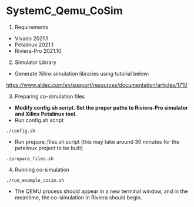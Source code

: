 # SystemC_Qemu_CoSim
1. Requirements
- Vivado 2021.1
- Petalinux 2021.1
- Riviera-Pro 2021.10

2. Simulator Library
- Generate Xilinx simulation libraries using tutorial below:
 
https://www.aldec.com/en/support/resources/documentation/articles/1710

3. Preparing co-simulation files
- **Modify config.sh script. Set the proper paths to Riviera-Pro simulator and Xilinx Petalinux tool.**
- Run config.sh script

`./config.sh`
- Run prepare_files.sh script (this may take around 30 minutes for the petalinux project to be built) 

`./prepare_files.sh`

4. Running co-simulation

`./run_example_cosim.sh`
- The QEMU process should appear in a new terminal window, and in the meantime, the co-simulation in Riviera should begin. 



